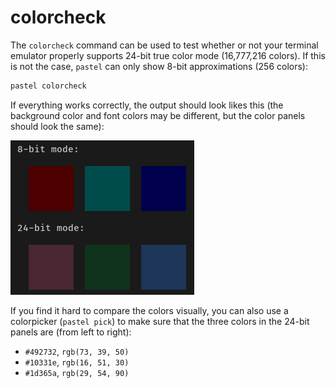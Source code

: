 # colorcheck

The `colorcheck` command can be used to test whether or not your terminal emulator
properly supports 24-bit true color mode (16,777,216 colors). If this is not the case, `pastel`
can only show 8-bit approximations (256 colors):

``` bash
pastel colorcheck
```

If everything works correctly, the output should look likes this (the background color and font
colors may be different, but the color panels should look the same):

![](colorcheck.png)

If you find it hard to compare the colors visually, you can also use a colorpicker (`pastel pick`)
to make sure that the three colors in the 24-bit panels are (from left to right):

 * `#492732`, `rgb(73, 39, 50)`
 * `#10331e`, `rgb(16, 51, 30)`
 * `#1d365a`, `rgb(29, 54, 90)`

